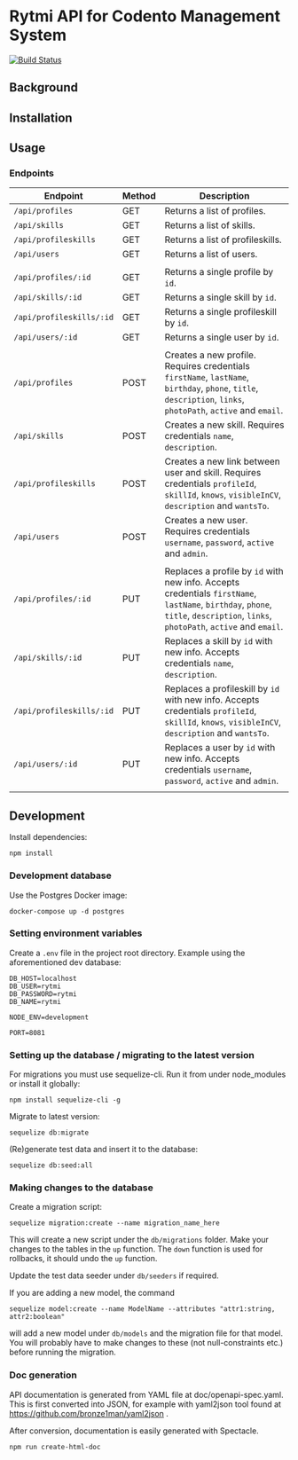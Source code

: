 # Rytmi API for Codento Management System

[![Build Status](https://travis-ci.org/codento/rytmi-api.svg?branch=master)](https://travis-ci.org/codento/rytmi-api)

## Background

## Installation

## Usage

### Endpoints

| Endpoint | Method | Description |
| -------- | ------ | ----------- |
| `/api/profiles` | GET | Returns a list of profiles.
| `/api/skills` | GET | Returns a list of skills.
| `/api/profileskills` | GET | Returns a list of profileskills.
| `/api/users` | GET | Returns a list of users.
||
| `/api/profiles/:id` | GET | Returns a single profile by `id`.
| `/api/skills/:id` | GET | Returns a single skill by `id`.
| `/api/profileskills/:id` | GET | Returns a single profileskill by `id`.
| `/api/users/:id` | GET | Returns a single user by `id`.
||
| `/api/profiles` | POST | Creates a new profile. Requires credentials `firstName`, `lastName`, `birthday`, `phone`, `title`, `description`, `links`, `photoPath`, `active` and `email`.
| `/api/skills` | POST | Creates a new skill. Requires credentials `name`, `description`.
| `/api/profileskills` | POST | Creates a new link between user and skill. Requires credentials `profileId`, `skillId`, `knows`, `visibleInCV`, `description` and `wantsTo`.
| `/api/users` | POST | Creates a new user. Requires credentials `username`, `password`, `active` and `admin`.
||
| `/api/profiles/:id` | PUT | Replaces a profile by `id` with new info. Accepts credentials `firstName`, `lastName`, `birthday`, `phone`, `title`, `description`, `links`, `photoPath`, `active` and `email`.
| `/api/skills/:id` | PUT | Replaces a skill by `id` with new info. Accepts credentials `name`, `description`.
| `/api/profileskills/:id` | PUT | Replaces a profileskill by `id` with new info. Accepts credentials `profileId`, `skillId`, `knows`, `visibleInCV`, `description` and `wantsTo`.
| `/api/users/:id` | PUT | Replaces a user by `id` with new info. Accepts credentials `username`, `password`, `active` and `admin`.
||

## Development

Install dependencies:

```
npm install
```

### Development database

Use the Postgres Docker image:

```
docker-compose up -d postgres
```

### Setting environment variables

Create a `.env` file in the project root directory. Example using the aforementioned dev database:

```
DB_HOST=localhost
DB_USER=rytmi
DB_PASSWORD=rytmi
DB_NAME=rytmi

NODE_ENV=development

PORT=8081
```

### Setting up the database / migrating to the latest version

For migrations you must use sequelize-cli. Run it from under node_modules or install it globally:

```
npm install sequelize-cli -g
```

Migrate to latest version:

```
sequelize db:migrate
```

(Re)generate test data and insert it to the database:

```
sequelize db:seed:all
```

### Making changes to the database

Create a migration script:

```
sequelize migration:create --name migration_name_here
```

This will create a new script under the `db/migrations` folder. Make your changes to the tables in the `up` function. The `down` function is used for rollbacks, it should undo the `up` function.

Update the test data seeder under `db/seeders` if required.

If you are adding a new model, the command

```
sequelize model:create --name ModelName --attributes "attr1:string, attr2:boolean"
```

will add a new model under `db/models` and the migration file for that model. You will probably have to make changes to these (not null-constraints etc.) before running the migration.

### Doc generation

API documentation is generated from YAML file at doc/openapi-spec.yaml. This is first converted into JSON, for example with yaml2json tool found at https://github.com/bronze1man/yaml2json .

After conversion, documentation is easily generated with Spectacle.

```
npm run create-html-doc
```
